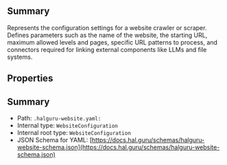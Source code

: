 <!--
title: .halguru-website.yaml
version: 1.40.7-beta.14
generated: true
date: 2025-04-29
node: This file is generated by the command-line program: `halguru manual -c -m`
-->


## Summary

Represents the configuration settings for a website crawler or scraper. Defines parameters such as the name of the website, the starting URL, maximum allowed levels and pages, specific URL patterns to process, and connectors required for linking external components like LLMs and file systems.

## Properties


## Summary

* Path: `.halguru-website.yaml:`
* Internal type: `WebsiteConfiguration`
* Internal root type: `WebsiteConfiguration`
* JSON Schema for YAML: [https://docs.hal.guru/schemas/halguru-website-schema.json](https://docs.hal.guru/schemas/halguru-website-schema.json)
